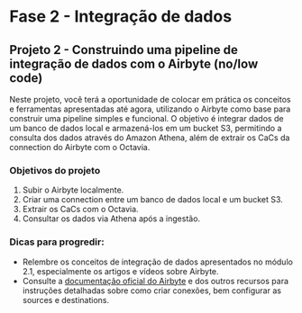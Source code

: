 # Fase 2 - Integração de dados

## Projeto 2 - Construindo uma pipeline de integração de dados com o Airbyte (no/low code)

Neste projeto, você terá a oportunidade de colocar em prática os conceitos e ferramentas apresentadas até agora, utilizando o Airbyte como base para construir uma pipeline simples e funcional. O objetivo é integrar dados de um banco de dados local e armazená-los em um bucket S3, permitindo a consulta dos dados através do Amazon Athena, além de extrair os CaCs da connection do Airbyte com o Octavia.

### Objetivos do projeto

1. Subir o Airbyte localmente.
2. Criar uma connection entre um banco de dados local e um bucket S3.
3. Extrair os CaCs com o Octavia.
4. Consultar os dados via Athena após a ingestão.

### Dicas para progredir:
- Relembre os conceitos de integração de dados apresentados no módulo 2.1, especialmente os artigos e vídeos sobre Airbyte.
- Consulte a [documentação oficial do Airbyte](https://docs.airbyte.com/) e dos outros recursos para instruções detalhadas sobre como criar conexões, bem configurar as sources e destinations.
